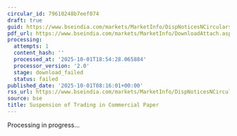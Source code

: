 ```yaml
---
circular_id: 79610248b7eef074
draft: true
guid: https://www.bseindia.com/markets/MarketInfo/DispNoticesNCirculars.aspx?Noticeid={9C087614-D248-4C97-8CA5-61FF8BFE9FE0}&noticeno=20251001-15&dt=10/01/2025&icount=15&totcount=83&flag=0
pdf_url: https://www.bseindia.com/markets/MarketInfo/DownloadAttach.aspx?id=20251001-15&attachedId=
processing:
  attempts: 1
  content_hash: ''
  processed_at: '2025-10-01T18:54:28.065884'
  processor_version: '2.0'
  stage: download_failed
  status: failed
published_date: '2025-10-01T08:16:01+00:00'
rss_url: https://www.bseindia.com/markets/MarketInfo/DispNoticesNCirculars.aspx?Noticeid={9C087614-D248-4C97-8CA5-61FF8BFE9FE0}&noticeno=20251001-15&dt=10/01/2025&icount=15&totcount=83&flag=0
source: bse
title: Suspension of Trading in Commercial Paper
---
```


Processing in progress...